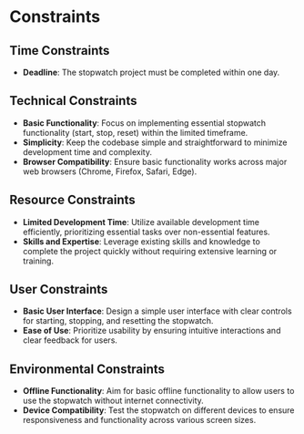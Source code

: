 # Constraints

## Time Constraints

- **Deadline**: The stopwatch project must be completed within one day.

## Technical Constraints

- **Basic Functionality**: Focus on implementing essential stopwatch functionality (start, stop, reset) within the limited timeframe.
- **Simplicity**: Keep the codebase simple and straightforward to minimize development time and complexity.
- **Browser Compatibility**: Ensure basic functionality works across major web browsers (Chrome, Firefox, Safari, Edge).

## Resource Constraints

- **Limited Development Time**: Utilize available development time efficiently, prioritizing essential tasks over non-essential features.
- **Skills and Expertise**: Leverage existing skills and knowledge to complete the project quickly without requiring extensive learning or training.

## User Constraints

- **Basic User Interface**: Design a simple user interface with clear controls for starting, stopping, and resetting the stopwatch.
- **Ease of Use**: Prioritize usability by ensuring intuitive interactions and clear feedback for users.

## Environmental Constraints

- **Offline Functionality**: Aim for basic offline functionality to allow users to use the stopwatch without internet connectivity.
- **Device Compatibility**: Test the stopwatch on different devices to ensure responsiveness and functionality across various screen sizes.


